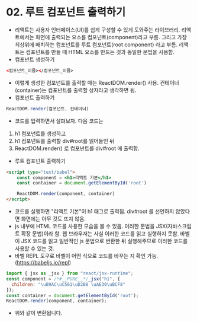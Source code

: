 # 02. 루트 컴포넌트 출력하기
- 리액트는 사용자 인터페이스(UI)를 쉽게 구성할 수 있게 도와주는 라이브러리. 리액트에서는 화면에 출력되는 요소를 컴포넌트(component)라고 부름. 그리고 가장 최상위에 배치하는 컴포넌트를 루트 컴포넌트(root component)
라고 부름. 리액트는 컴포넌트를 만들 때 HTML 요소를 만드는 것과 동일한 문법을 사용함.
- 컴포넌트 생성하기
```html
<컴포넌트_이름></컴포넌트_이름>
```
- 이렇게 생성한 컴포넌트를 출력할 때는 ReactDOM.render() 사용. 컨테이너(container)는 컴포넌트를 출력할 상자라고 생각하면 됨.
- 컴포넌트 출력하기
```js
ReactDOM.render(컴포넌트, 컨테이너)
```
- 코드를 입력하면서 살펴보자. 다음 코드는 
1. h1 컴포넌트를 생성하고
2. h1 컴포넌트를 출력할 div#root를 읽어들인 뒤
3. ReactDOM.render() 로 컴포넌트를 div#root 에 출력함.
- 루트 컴포넌트 출력하기
```html
<script type="text/babel">
    const component = <h1>리액트 기본</h1>
    const container = document.getElementById('root')

    ReactDOM.render(component, container)
</script>
```
- 코드를 실행하면 "리액트 기본"이 h1 태그로 출력됨. div#root 를 선언하지 않았다면 화면에는 아무 것도 뜨지 않음.
- js 내부에 HTML 코드를 사용한 모습을 볼 수 있음. 이러한 문법을 JSX(자바스크립트 확장 문법)이라 함. 웹 브라우저는 사실 이러한 코드를 읽고 실행하지 못함. 바벨이 JSX 코드를 읽고 일반적인 js 문법으로 변환한 뒤
실행해주므로 이러한 코드를 사용할 수 있는 것.
- 바벨 REPL 도구로 바벨이 어떤 식으로 코드를 바꾸는 지 확인 가능. (https://babeljs.io/repl)
```js
import { jsx as _jsx } from "react/jsx-runtime";
const component = /*#__PURE__*/_jsx("h1", {
  children: "\uB9AC\uC561\uD2B8 \uAE30\uBCF8"
});
const container = document.getElementById('root');
ReactDOM.render(component, container);
```
- 위와 같이 변환됩니다.
